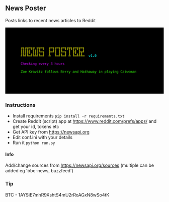 ## News Poster

Posts links to recent news articles to Reddit

![](https://github.com/impshum/news-poster/blob/master/screenshot.jpg?raw=true)

### Instructions

- Install requirements ```pip install -r requirements.txt```
- Create Reddit (script) app at https://www.reddit.com/prefs/apps/ and get your id, tokens etc
- Get API key from https://newsapi.org
- Edit conf.ini with your details
- Run it ```python run.py```

#### Info

Add/change sources from https://newsapi.org/sources (multiple can be added eg 'bbc-news, buzzfeed')

### Tip

BTC - 1AYSiE7mhR9XshtS4mU2rRoAGxN8wSo4tK
